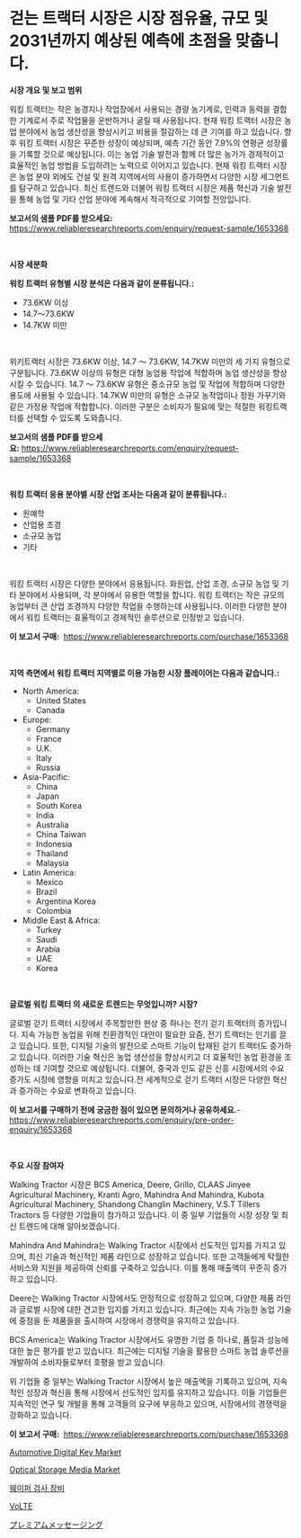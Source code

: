 <p><h1>걷는 트랙터 시장은 시장 점유율, 규모 및 2031년까지 예상된 예측에 초점을 맞춥니다.</h1></p><p><strong>시장 개요 및 보고 범위</strong></p>
<p><p>워킹 트랙터는 작은 농경지나 작업장에서 사용되는 경량 농기계로, 인력과 동력을 결합한 기계로서 주로 작업물을 운반하거나 굴릴 때 사용됩니다. 현재 워킹 트랙터 시장은 농업 분야에서 농업 생산성을 향상시키고 비용을 절감하는 데 큰 기여를 하고 있습니다. 향후 워킹 트랙터 시장은 꾸준한 성장이 예상되며, 예측 기간 동안 7.9%의 연평균 성장률을 기록할 것으로 예상됩니다. 이는 농업 기술 발전과 함께 더 많은 농가가 경제적이고 효율적인 농업 방법을 도입하려는 노력으로 이어지고 있습니다. 현재 워킹 트랙터 시장은 농업 분야 외에도 건설 및 원격 지역에서의 사용이 증가하면서 다양한 시장 세그먼트를 탐구하고 있습니다. 최신 트렌드와 더불어 워킹 트랙터 시장은 제품 혁신과 기술 발전을 통해 농업 및 기타 산업 분야에 계속해서 적극적으로 기여할 전망입니다.</p></p>
<p><strong>보고서의 샘플 PDF를 받으세요:</strong> <a href="https://www.reliableresearchreports.com/enquiry/request-sample/1653368">https://www.reliableresearchreports.com/enquiry/request-sample/1653368</a></p>
<p>&nbsp;</p>
<p><strong>시장 세분화</strong></p>
<p><strong>워킹 트랙터 유형별 시장 분석은 다음과 같이 분류됩니다.:</strong></p>
<p><ul><li>73.6KW 이상</li><li>14.7～73.6KW</li><li>14.7KW 미만</li></ul></p>
<p>&nbsp;</p>
<p><p>위키트랙터 시장은 73.6KW 이상, 14.7 ～ 73.6KW, 14.7KW 미만의 세 가지 유형으로 구분됩니다. 73.6KW 이상의 유형은 대형 농업용 작업에 적합하며 농업 생산성을 향상시킬 수 있습니다. 14.7 ～ 73.6KW 유형은 중소규모 농업 및 작업에 적합하며 다양한 용도에 사용될 수 있습니다. 14.7KW 미만의 유형은 소규모 농작업이나 정원 가꾸기와 같은 가정용 작업에 적합합니다. 이러한 구분은 소비자가 필요에 맞는 적절한 워킹트랙터를 선택할 수 있도록 도와줍니다.</p></p>
<p><strong>보고서의 샘플 PDF를 받으세요:</strong>&nbsp;<a href="https://www.reliableresearchreports.com/enquiry/request-sample/1653368">https://www.reliableresearchreports.com/enquiry/request-sample/1653368</a></p>
<p>&nbsp;</p>
<p><strong> 워킹 트랙터 응용 분야별 시장 산업 조사는 다음과 같이 분류됩니다.:</strong></p>
<p><ul><li>원예학</li><li>산업용 조경</li><li>소규모 농업</li><li>기타</li></ul></p>
<p>&nbsp;</p>
<p><p>워킹 트랙터 시장은 다양한 분야에서 응용됩니다. 화원업, 산업 조경, 소규모 농업 및 기타 분야에서 사용되며, 각 분야에서 유용한 역할을 합니다. 워킹 트랙터는 작은 규모의 농업부터 큰 산업 조경까지 다양한 작업을 수행하는데 사용됩니다. 이러한 다양한 분야에서 워킹 트랙터는 효율적이고 경제적인 솔루션으로 인정받고 있습니다.</p></p>
<p><strong>이 보고서 구매:</strong>&nbsp; <a href="https://www.reliableresearchreports.com/purchase/1653368">https://www.reliableresearchreports.com/purchase/1653368</a></p>
<p>&nbsp;</p>
<p><strong>지역 측면에서 워킹 트랙터 지역별로 이용 가능한 시장 플레이어는 다음과 같습니다.:</strong></p>
<p><ul>
    <li>
        North America:
        <ul>
            <li>United States</li>
            <li>Canada</li>
        </ul>
    </li>
    <li>
        Europe:
        <ul>
            <li>Germany</li>
            <li>France</li>
            <li>U.K.</li>
            <li>Italy</li>
            <li>Russia</li>
        </ul>
    </li>
    <li>
        Asia-Pacific:
        <ul>
            <li>China</li>
            <li>Japan</li>
            <li>South Korea</li>
            <li>India</li>
            <li>Australia</li>
            <li>China Taiwan</li>
            <li>Indonesia</li>
            <li>Thailand</li>
            <li>Malaysia</li>
        </ul>
    </li>
    <li>
        Latin America:
        <ul>
            <li>Mexico</li>
            <li>Brazil</li>
            <li>Argentina Korea</li>
            <li>Colombia</li>
        </ul>
    </li>
    <li>
        Middle East & Africa:
        <ul>
            <li>Turkey</li>
            <li>Saudi</li>
            <li>Arabia</li>
            <li>UAE</li>
            <li>Korea</li>
        </ul>
    </li>
    </ul></p>
<p>&nbsp;</p>
<p><strong>글로벌 워킹 트랙터 의 새로운 트렌드는 무엇입니까? 시장?</strong></p>
<p><p>글로벌 걷기 트랙터 시장에서 주목할만한 현상 중 하나는 전기 걷기 트랙터의 증가입니다. 지속 가능한 농업을 위해 친환경적인 대안이 필요한 요즘, 전기 트랙터는 인기를 끌고 있습니다. 또한, 디지털 기술의 발전으로 스마트 기능이 탑재된 걷기 트랙터도 증가하고 있습니다. 이러한 기술 혁신은 농업 생산성을 향상시키고 더 효율적인 농업 환경을 조성하는 데 기여할 것으로 예상됩니다. 더불어, 중국과 인도 같은 신흥 시장에서의 수요 증가도 시장에 영향을 미치고 있습니다.전 세계적으로 걷기 트랙터 시장은 다양한 혁신과 증가하는 수요로 변화하고 있습니다.</p></p>
<p><strong>이 보고서를 구매하기 전에 궁금한 점이 있으면 문의하거나 공유하세요.</strong>- <a href="https://www.reliableresearchreports.com/enquiry/pre-order-enquiry/1653368">https://www.reliableresearchreports.com/enquiry/pre-order-enquiry/1653368</a></p>
<p>&nbsp;</p>
<p><strong>주요 시장 참여자</strong></p>
<p><p>Walking Tractor 시장은 BCS America, Deere, Grillo, CLAAS Jinyee Agricultural Machinery, Kranti Agro, Mahindra And Mahindra, Kubota Agricultural Machinery, Shandong Changlin Machinery, V.S.T Tillers Tractors 등 다양한 기업들이 참가하고 있습니다. 이 중 일부 기업들의 시장 성장 및 최신 트렌드에 대해 알아보겠습니다.</p><p>Mahindra And Mahindra는 Walking Tractor 시장에서 선도적인 입지를 가지고 있으며, 최신 기술과 혁신적인 제품 라인으로 성장하고 있습니다. 또한 고객들에게 탁월한 서비스와 지원을 제공하여 신뢰를 구축하고 있습니다. 이를 통해 매출액이 꾸준히 증가하고 있습니다.</p><p>Deere는 Walking Tractor 시장에서도 안정적으로 성장하고 있으며, 다양한 제품 라인과 글로벌 시장에 대한 견고한 입지를 가지고 있습니다. 최근에는 지속 가능한 농업 기술에 중점을 둔 제품들을 출시하여 시장에서 경쟁력을 유지하고 있습니다.</p><p>BCS America는 Walking Tractor 시장에서도 유명한 기업 중 하나로, 품질과 성능에 대한 높은 평가를 받고 있습니다. 최근에는 디지털 기술을 활용한 스마트 농업 솔루션을 개발하여 소비자들로부터 호평을 받고 있습니다.</p><p>위 기업들 중 일부는 Walking Tractor 시장에서 높은 매출액을 기록하고 있으며, 지속적인 성장과 혁신을 통해 시장에서 선도적인 입지를 유지하고 있습니다. 이들 기업들은 지속적인 연구 및 개발을 통해 고객들의 요구에 부응하고 있으며, 시장에서의 경쟁력을 강화하고 있습니다.</p></p>
<p><strong>이 보고서 구매:</strong>&nbsp;&nbsp;<a href="https://www.reliableresearchreports.com/purchase/1653368">https://www.reliableresearchreports.com/purchase/1653368</a></p>
<p><p><a href="https://issuu.com/reportprime-2/docs/automotive-digital-key-market-size-2030.pptx">Automotive Digital Key Market</a></p><p><a href="https://github.com/bmorecock/Market-Research-Report-List-2/blob/main/optical-storage-media-market.md">Optical Storage Media Market</a></p><p><a href="https://github.com/Skyleitney456456/Market-Research-Report-List-1/blob/main/889797310785.md">웨이퍼 검사 장비</a></p><p><a href="https://github.com/vs10l4sfg5c/Market-Research-Report-List-1/blob/main/522749510784.md">VoLTE</a></p><p><a href="https://github.com/cnnriuez22368/Market-Research-Report-List-1/blob/main/819288111670.md">プレミアムメッセージング</a></p></p>
